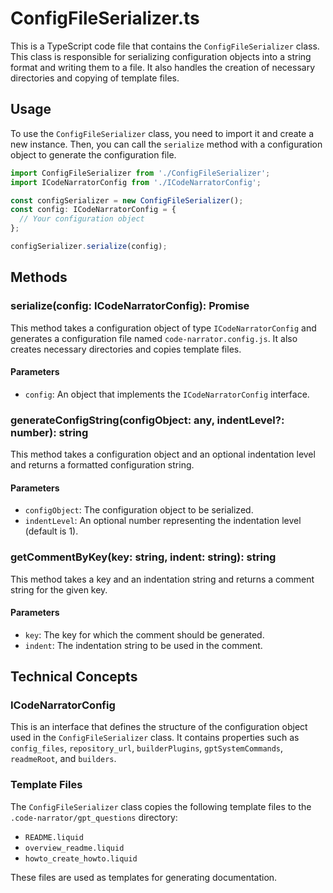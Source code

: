 # ConfigFileSerializer.ts

This is a TypeScript code file that contains the `ConfigFileSerializer` class. This class is responsible for serializing configuration objects into a string format and writing them to a file. It also handles the creation of necessary directories and copying of template files.

## Usage

To use the `ConfigFileSerializer` class, you need to import it and create a new instance. Then, you can call the `serialize` method with a configuration object to generate the configuration file.

```typescript
import ConfigFileSerializer from './ConfigFileSerializer';
import ICodeNarratorConfig from './ICodeNarratorConfig';

const configSerializer = new ConfigFileSerializer();
const config: ICodeNarratorConfig = {
  // Your configuration object
};

configSerializer.serialize(config);
```

## Methods

### serialize(config: ICodeNarratorConfig): Promise<void>

This method takes a configuration object of type `ICodeNarratorConfig` and generates a configuration file named `code-narrator.config.js`. It also creates necessary directories and copies template files.

#### Parameters

- `config`: An object that implements the `ICodeNarratorConfig` interface.

### generateConfigString(configObject: any, indentLevel?: number): string

This method takes a configuration object and an optional indentation level and returns a formatted configuration string.

#### Parameters

- `configObject`: The configuration object to be serialized.
- `indentLevel`: An optional number representing the indentation level (default is 1).

### getCommentByKey(key: string, indent: string): string

This method takes a key and an indentation string and returns a comment string for the given key.

#### Parameters

- `key`: The key for which the comment should be generated.
- `indent`: The indentation string to be used in the comment.

## Technical Concepts

### ICodeNarratorConfig

This is an interface that defines the structure of the configuration object used in the `ConfigFileSerializer` class. It contains properties such as `config_files`, `repository_url`, `builderPlugins`, `gptSystemCommands`, `readmeRoot`, and `builders`.

### Template Files

The `ConfigFileSerializer` class copies the following template files to the `.code-narrator/gpt_questions` directory:

- `README.liquid`
- `overview_readme.liquid`
- `howto_create_howto.liquid`

These files are used as templates for generating documentation.